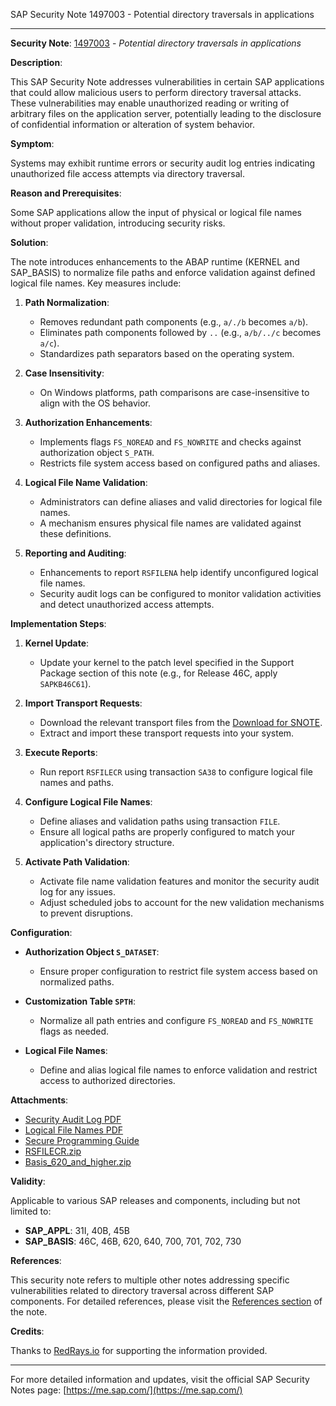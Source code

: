 SAP Security Note 1497003 - Potential directory traversals in applications

---

**Security Note**: [1497003](https://me.sap.com/notes/0001497003/) - *Potential directory traversals in applications*

**Description**:

This SAP Security Note addresses vulnerabilities in certain SAP applications that could allow malicious users to perform directory traversal attacks. These vulnerabilities may enable unauthorized reading or writing of arbitrary files on the application server, potentially leading to the disclosure of confidential information or alteration of system behavior.

**Symptom**:

Systems may exhibit runtime errors or security audit log entries indicating unauthorized file access attempts via directory traversal.

**Reason and Prerequisites**:

Some SAP applications allow the input of physical or logical file names without proper validation, introducing security risks.

**Solution**:

The note introduces enhancements to the ABAP runtime (KERNEL and SAP_BASIS) to normalize file paths and enforce validation against defined logical file names. Key measures include:

1. **Path Normalization**:
   - Removes redundant path components (e.g., `a/./b` becomes `a/b`).
   - Eliminates path components followed by `..` (e.g., `a/b/../c` becomes `a/c`).
   - Standardizes path separators based on the operating system.

2. **Case Insensitivity**:
   - On Windows platforms, path comparisons are case-insensitive to align with the OS behavior.

3. **Authorization Enhancements**:
   - Implements flags `FS_NOREAD` and `FS_NOWRITE` and checks against authorization object `S_PATH`.
   - Restricts file system access based on configured paths and aliases.

4. **Logical File Name Validation**:
   - Administrators can define aliases and valid directories for logical file names.
   - A mechanism ensures physical file names are validated against these definitions.

5. **Reporting and Auditing**:
   - Enhancements to report `RSFILENA` help identify unconfigured logical file names.
   - Security audit logs can be configured to monitor validation activities and detect unauthorized access attempts.

**Implementation Steps**:

1. **Kernel Update**:
   - Update your kernel to the patch level specified in the Support Package section of this note (e.g., for Release 46C, apply `SAPKB46C61`).

2. **Import Transport Requests**:
   - Download the relevant transport files from the [Download for SNOTE](https://notesdownloads.sap.com/note/0040000008860662017).
   - Extract and import these transport requests into your system.

3. **Execute Reports**:
   - Run report `RSFILECR` using transaction `SA38` to configure logical file names and paths.

4. **Configure Logical File Names**:
   - Define aliases and validation paths using transaction `FILE`.
   - Ensure all logical paths are properly configured to match your application's directory structure.

5. **Activate Path Validation**:
   - Activate file name validation features and monitor the security audit log for any issues.
   - Adjust scheduled jobs to account for the new validation mechanisms to prevent disruptions.

**Configuration**:

- **Authorization Object `S_DATASET`**:
  - Ensure proper configuration to restrict file system access based on normalized paths.
  
- **Customization Table `SPTH`**:
  - Normalize all path entries and configure `FS_NOREAD` and `FS_NOWRITE` flags as needed.
  
- **Logical File Names**:
  - Define and alias logical file names to enforce validation and restrict access to authorized directories.

**Attachments**:

- [Security Audit Log PDF](https://me.sap.com/userapps/support/.../SecurityAuditLog.pdf)
- [Logical File Names PDF](https://me.sap.com/userapps/support/.../Logical_File_Names.pdf)
- [Secure Programming Guide](https://me.sap.com/userapps/support/.../SecureProgramming_LogFileNames.pdf)
- [RSFILECR.zip](https://me.sap.com/userapps/support/.../RSFILECR.zip)
- [Basis_620_and_higher.zip](https://me.sap.com/userapps/support/.../Basis_620_and_higher.zip)

**Validity**:

Applicable to various SAP releases and components, including but not limited to:

- **SAP_APPL**: 31I, 40B, 45B
- **SAP_BASIS**: 46C, 46B, 620, 640, 700, 701, 702, 730

**References**:

This security note refers to multiple other notes addressing specific vulnerabilities related to directory traversal across different SAP components. For detailed references, please visit the [References section](https://me.sap.com/notes/0001497003/#References) of the note.

**Credits**:

Thanks to [RedRays.io](https://redrays.io) for supporting the information provided.

---

For more detailed information and updates, visit the official SAP Security Notes page: [https://me.sap.com/](https://me.sap.com/)